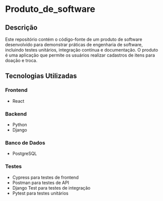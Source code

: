 # Produto_de_software

## Descrição

Este repositório contém o código-fonte de um produto de software desenvolvido para demonstrar práticas de engenharia de software, incluindo testes unitários, integração contínua e documentação.
O produto é uma aplicação que permite os usuários realizar cadastros de itens para doação e troca.

## Tecnologias Utilizadas

### Frontend

- React

### Backend

- Python
- Django

### Banco de Dados

- PostgreSQL

### Testes

- Cypress para testes de frontend
- Postman para testes de API
- Django Test para testes de integração
- Pytest para testes unitários
